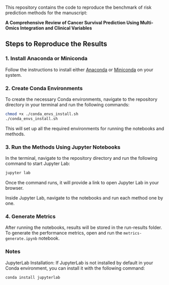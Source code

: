 
This repository contains the code to reproduce the benchmark of risk prediction methods for the manuscript:

**A Comprehensive Review of Cancer Survival Prediction Using Multi-Omics Integration and Clinical Variables**

## Steps to Reproduce the Results

### 1. Install Anaconda or Miniconda
Follow the instructions to install either [Anaconda](https://www.anaconda.com/products/distribution) or [Miniconda](https://docs.conda.io/en/latest/miniconda.html) on your system.

### 2. Create Conda Environments
To create the necessary Conda environments, navigate to the repository directory in your terminal and run the following commands:

```bash
chmod +x ./conda_envs_install.sh
./conda_envs_install.sh
```
This will set up all the required environments for running the notebooks and methods.

### 3. Run the Methods Using Jupyter Notebooks
In the terminal, navigate to the repository directory and run the following command to start Jupyter Lab:

```bash
jupyter lab
```
Once the command runs, it will provide a link to open Jupyter Lab in your browser.

Inside Jupyter Lab, navigate to the notebooks and run each method one by one. 

### 4. Generate Metrics
After running the notebooks, results will be stored in the run-results folder. To generate the performance metrics, open and run the ```metrics-generate.ipynb``` notebook.

### Notes
JupyterLab Installation: If JupyterLab is not installed by default in your Conda environment, you can install it with the following command:

```bash
conda install jupyterlab
```

